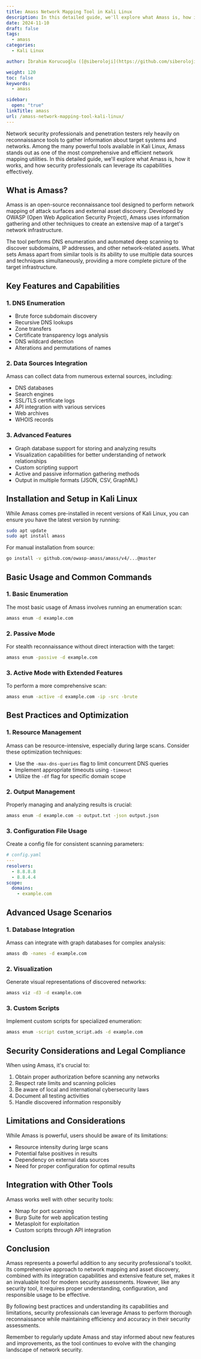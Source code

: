 ```yaml
---
title: Amass Network Mapping Tool in Kali Linux
description: In this detailed guide, we'll explore what Amass is, how it works, and how security professionals can leverage its capabilities effectively.
date: 2024-11-10
draft: false
tags:
  - amass
categories:
  - Kali Linux

author: İbrahim Korucuoğlu ([@siberoloji](https://github.com/siberoloji))

weight: 120
toc: false
keywords:
  - amass

sidebar:
  open: "true"
linkTitle: amass
url: /amass-network-mapping-tool-kali-linux/
---
```


Network security professionals and penetration testers rely heavily on reconnaissance tools to gather information about target systems and networks. Among the many powerful tools available in Kali Linux, Amass stands out as one of the most comprehensive and efficient network mapping utilities. In this detailed guide, we'll explore what Amass is, how it works, and how security professionals can leverage its capabilities effectively.

## What is Amass?

Amass is an open-source reconnaissance tool designed to perform network mapping of attack surfaces and external asset discovery. Developed by OWASP (Open Web Application Security Project), Amass uses information gathering and other techniques to create an extensive map of a target's network infrastructure.

The tool performs DNS enumeration and automated deep scanning to discover subdomains, IP addresses, and other network-related assets. What sets Amass apart from similar tools is its ability to use multiple data sources and techniques simultaneously, providing a more complete picture of the target infrastructure.

## Key Features and Capabilities

### 1. DNS Enumeration

- Brute force subdomain discovery
- Recursive DNS lookups
- Zone transfers
- Certificate transparency logs analysis
- DNS wildcard detection
- Alterations and permutations of names

### 2. Data Sources Integration

Amass can collect data from numerous external sources, including:

- DNS databases
- Search engines
- SSL/TLS certificate logs
- API integration with various services
- Web archives
- WHOIS records

### 3. Advanced Features

- Graph database support for storing and analyzing results
- Visualization capabilities for better understanding of network relationships
- Custom scripting support
- Active and passive information gathering methods
- Output in multiple formats (JSON, CSV, GraphML)

## Installation and Setup in Kali Linux

While Amass comes pre-installed in recent versions of Kali Linux, you can ensure you have the latest version by running:

```bash
sudo apt update
sudo apt install amass
```

For manual installation from source:

```bash
go install -v github.com/owasp-amass/amass/v4/...@master
```

## Basic Usage and Common Commands

### 1. Basic Enumeration

The most basic usage of Amass involves running an enumeration scan:

```bash
amass enum -d example.com
```

### 2. Passive Mode

For stealth reconnaissance without direct interaction with the target:

```bash
amass enum -passive -d example.com
```

### 3. Active Mode with Extended Features

To perform a more comprehensive scan:

```bash
amass enum -active -d example.com -ip -src -brute
```

## Best Practices and Optimization

### 1. Resource Management

Amass can be resource-intensive, especially during large scans. Consider these optimization techniques:

- Use the `-max-dns-queries` flag to limit concurrent DNS queries
- Implement appropriate timeouts using `-timeout`
- Utilize the `-df` flag for specific domain scope

### 2. Output Management

Properly managing and analyzing results is crucial:

```bash
amass enum -d example.com -o output.txt -json output.json
```

### 3. Configuration File Usage

Create a config file for consistent scanning parameters:

```yaml
# config.yaml
---
resolvers:
  - 8.8.8.8
  - 8.8.4.4
scope:
  domains:
    - example.com
```

## Advanced Usage Scenarios

### 1. Database Integration

Amass can integrate with graph databases for complex analysis:

```bash
amass db -names -d example.com
```

### 2. Visualization

Generate visual representations of discovered networks:

```bash
amass viz -d3 -d example.com
```

### 3. Custom Scripts

Implement custom scripts for specialized enumeration:

```bash
amass enum -script custom_script.ads -d example.com
```

## Security Considerations and Legal Compliance

When using Amass, it's crucial to:

1. Obtain proper authorization before scanning any networks
2. Respect rate limits and scanning policies
3. Be aware of local and international cybersecurity laws
4. Document all testing activities
5. Handle discovered information responsibly

## Limitations and Considerations

While Amass is powerful, users should be aware of its limitations:

- Resource intensity during large scans
- Potential false positives in results
- Dependency on external data sources
- Need for proper configuration for optimal results

## Integration with Other Tools

Amass works well with other security tools:

- Nmap for port scanning
- Burp Suite for web application testing
- Metasploit for exploitation
- Custom scripts through API integration

## Conclusion

Amass represents a powerful addition to any security professional's toolkit. Its comprehensive approach to network mapping and asset discovery, combined with its integration capabilities and extensive feature set, makes it an invaluable tool for modern security assessments. However, like any security tool, it requires proper understanding, configuration, and responsible usage to be effective.

By following best practices and understanding its capabilities and limitations, security professionals can leverage Amass to perform thorough reconnaissance while maintaining efficiency and accuracy in their security assessments.

Remember to regularly update Amass and stay informed about new features and improvements, as the tool continues to evolve with the changing landscape of network security.
